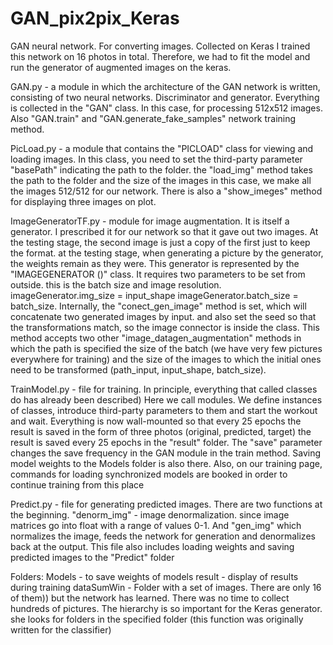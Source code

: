 # GAN_pix2pix_Keras
GAN neural network. For converting images. Collected on Keras
I trained this network on 16 photos in total. Therefore, we had to fit the model and run the generator of augmented images on the keras.

GAN.py - a module in which the architecture of the GAN network is written, consisting of two neural networks. Discriminator and generator. Everything is collected in the "GAN" class. In this case, for processing 512x512 images. Also "GAN.train" and "GAN.generate_fake_samples" network training method.

PicLoad.py - a module that contains the "PICLOAD" class for viewing and loading images. In this class, you need to set the third-party parameter "basePath" indicating the path to the folder. the "load_img" method takes the path to the folder and the size of the images in this case, we make all the images 512/512 for our network.
There is also a "show_imeges" method for displaying three images on plot.

ImageGeneratorTF.py - module for image augmentation. It is itself a generator. I prescribed it for our network so that it gave out two images. At the testing stage, the second image is just a copy of the first just to keep the format. at the testing stage, when generating a picture by the generator, the weights remain as they were. This generator is represented by the "IMAGEGENERATOR ()" class. It requires two parameters to be set from outside. this is the batch size and image resolution. imageGenerator.img_size = input_shape
imageGenerator.batch_size = batch_size. Internally, the "conect_gen_image" method is set, which will concatenate two generated images by input. and also set the seed so that the transformations match, so the image connector is inside the class. This method accepts two other "image_datagen_augmentation" methods in which the path is specified the size of the batch (we have very few pictures everywhere for training) and the size of the images to which the initial ones need to be transformed (path_input, input_shape, batch_size).

TrainModel.py - file for training. In principle, everything that called classes do has already been described) Here we call modules. We define instances of classes, introduce third-party parameters to them and start the workout and wait. Everything is now wall-mounted so that every 25 epochs the result is saved in the form of three photos (original, predicted, target) the result is saved every 25 epochs in the "result" folder. The "save" parameter changes the save frequency in the GAN module in the train method. Saving model weights to the Models folder is also there. Also, on our training page, commands for loading synchronized models are booked in order to continue training from this place

Predict.py - file for generating predicted images. There are two functions at the beginning. "denorm_img" - image denormalization. since image matrices go into float with a range of values 0-1. And "gen_img" which normalizes the image, feeds the network for generation and denormalizes back at the output. This file also includes loading weights and saving predicted images to the "Predict" folder

Folders:
Models - to save weights of models
result - display of results during training
dataSumWin - Folder with a set of images. There are only 16 of them)) but the network has learned. There was no time to collect hundreds of pictures. The hierarchy is so important for the Keras generator. she looks for folders in the specified folder (this function was originally written for the classifier)


